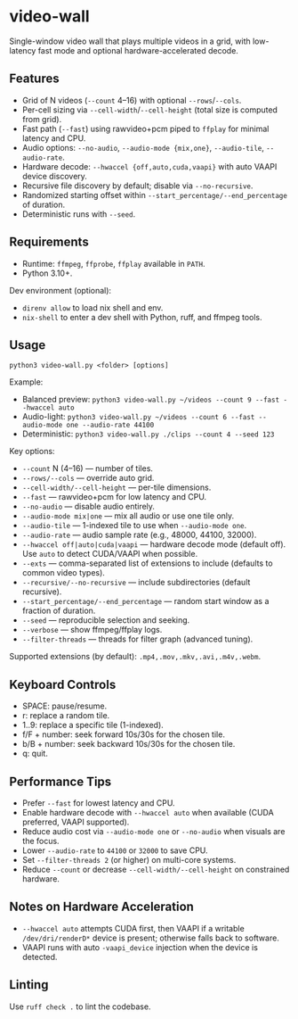 # video-wall

Single-window video wall that plays multiple videos in a grid, with low-latency fast mode and optional hardware-accelerated decode.

## Features
- Grid of N videos (`--count` 4–16) with optional `--rows`/`--cols`.
- Per-cell sizing via `--cell-width`/`--cell-height` (total size is computed from grid).
- Fast path (`--fast`) using rawvideo+pcm piped to `ffplay` for minimal latency and CPU.
- Audio options: `--no-audio`, `--audio-mode {mix,one}`, `--audio-tile`, `--audio-rate`.
- Hardware decode: `--hwaccel {off,auto,cuda,vaapi}` with auto VAAPI device discovery.
- Recursive file discovery by default; disable via `--no-recursive`.
- Randomized starting offset within `--start_percentage/--end_percentage` of duration.
- Deterministic runs with `--seed`.

## Requirements
- Runtime: `ffmpeg`, `ffprobe`, `ffplay` available in `PATH`.
- Python 3.10+.

Dev environment (optional):
- `direnv allow` to load nix shell and env.
- `nix-shell` to enter a dev shell with Python, ruff, and ffmpeg tools.

## Usage
```
python3 video-wall.py <folder> [options]
```

Example:
- Balanced preview: `python3 video-wall.py ~/videos --count 9 --fast --hwaccel auto`
- Audio-light: `python3 video-wall.py ~/videos --count 6 --fast --audio-mode one --audio-rate 44100`
- Deterministic: `python3 video-wall.py ./clips --count 4 --seed 123`

Key options:
- `--count` N (4–16) — number of tiles.
- `--rows/--cols` — override auto grid.
- `--cell-width/--cell-height` — per-tile dimensions.
- `--fast` — rawvideo+pcm for low latency and CPU.
- `--no-audio` — disable audio entirely.
- `--audio-mode mix|one` — mix all audio or use one tile only.
- `--audio-tile` — 1-indexed tile to use when `--audio-mode one`.
- `--audio-rate` — audio sample rate (e.g., 48000, 44100, 32000).
- `--hwaccel off|auto|cuda|vaapi` — hardware decode mode (default off). Use `auto` to detect CUDA/VAAPI when possible.
- `--exts` — comma-separated list of extensions to include (defaults to common video types).
- `--recursive/--no-recursive` — include subdirectories (default recursive).
- `--start_percentage/--end_percentage` — random start window as a fraction of duration.
- `--seed` — reproducible selection and seeking.
- `--verbose` — show ffmpeg/ffplay logs.
- `--filter-threads` — threads for filter graph (advanced tuning).

Supported extensions (by default): `.mp4,.mov,.mkv,.avi,.m4v,.webm`.

## Keyboard Controls
- SPACE: pause/resume.
- r: replace a random tile.
- 1..9: replace a specific tile (1-indexed).
- f/F + number: seek forward 10s/30s for the chosen tile.
- b/B + number: seek backward 10s/30s for the chosen tile.
- q: quit.

## Performance Tips
- Prefer `--fast` for lowest latency and CPU.
- Enable hardware decode with `--hwaccel auto` when available (CUDA preferred, VAAPI supported).
- Reduce audio cost via `--audio-mode one` or `--no-audio` when visuals are the focus.
- Lower `--audio-rate` to `44100` or `32000` to save CPU.
- Set `--filter-threads 2` (or higher) on multi-core systems.
- Reduce `--count` or decrease `--cell-width/--cell-height` on constrained hardware.

## Notes on Hardware Acceleration
- `--hwaccel auto` attempts CUDA first, then VAAPI if a writable `/dev/dri/renderD*` device is present; otherwise falls back to software.
- VAAPI runs with auto `-vaapi_device` injection when the device is detected.

## Linting
Use `ruff check .` to lint the codebase.
